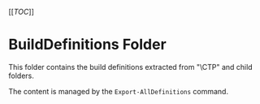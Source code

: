 [[_TOC_]]

# BuildDefinitions Folder
This folder contains the build definitions extracted from "\CTP" and child folders.

The content is managed by the `Export-AllDefinitions` command.
